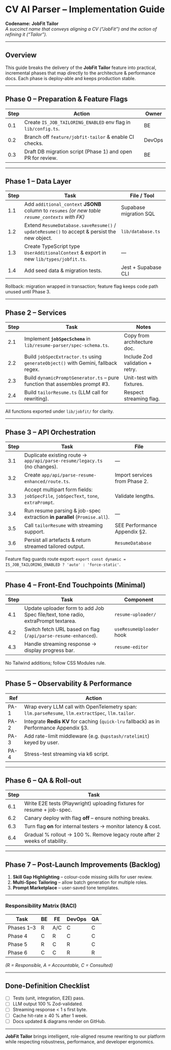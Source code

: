 # CV AI Parser – Implementation Guide

**Codename:** **JobFit Tailor**  
*A succinct name that conveys aligning a CV (“JobFit”) and the action of refining it (“Tailor”).*

---

## Overview
This guide breaks the delivery of the **JobFit Tailor** feature into practical, incremental phases that map directly to the architecture & performance docs. Each phase is deploy-able and keeps production stable.

---

## Phase 0 – Preparation & Feature Flags
| Step | Action | Owner |
|------|--------|-------|
| 0.1 | Create `IS_JOB_TAILORING_ENABLED` env flag in `lib/config.ts`. | BE |
| 0.2 | Branch off `feature/jobfit-tailor` & enable CI checks. | DevOps |
| 0.3 | Draft DB migration script (Phase 1) and open PR for review. | BE |

---

## Phase 1 – Data Layer
| Step | Task | File / Tool |
|------|------|-------------|
| 1.1 | Add `additional_context` **JSONB** column to `resumes` _(or new table `resume_contexts` with FK)_ | Supabase migration SQL |
| 1.2 | Extend `ResumeDatabase.saveResume()` / `updateResume()` to accept & persist the new object. | `lib/database.ts` |
| 1.3 | Create TypeScript type `UserAdditionalContext` & export in new `lib/types/jobfit.ts`. | — |
| 1.4 | Add seed data & migration tests. | Jest + Supabase CLI |

Rollback: migration wrapped in transaction; feature flag keeps code path unused until Phase 3.

---

## Phase 2 – Services
| Step | Task | Notes |
|------|------|-------|
| 2.1 | Implement **`jobSpecSchema`** in `lib/resume-parser/spec-schema.ts`. | Copy from architecture doc. |
| 2.2 | Build `jobSpecExtractor.ts` using `generateObject()` with Gemini, fallback regex. | Include Zod validation + retry. |
| 2.3 | Build `dynamicPromptGenerator.ts` – pure function that assembles prompt #3. | Unit-test with fixtures. |
| 2.4 | Build `tailorResume.ts` (LLM call for rewriting). | Respect streaming flag. |

All functions exported under `lib/jobfit/` for clarity.

---

## Phase 3 – API Orchestration
| Step | Task | File |
|------|------|------|
| 3.1 | Duplicate existing route → `app/api/parse-resume/legacy.ts` (no changes). | — |
| 3.2 | Create `app/api/parse-resume-enhanced/route.ts`. | Import services from Phase 2. |
| 3.3 | Accept multipart form fields: `jobSpecFile`, `jobSpecText`, `tone`, `extraPrompt`. | Validate lengths. |
| 3.4 | Run resume parsing & job-spec extraction **in parallel** (`Promise.all`). | — |
| 3.5 | Call `tailorResume` with streaming support. | SEE Performance Appendix §2. |
| 3.6 | Persist all artefacts & return streamed tailored output. | `ResumeDatabase` |

Feature flag guards route export: `export const dynamic = IS_JOB_TAILORING_ENABLED ? 'auto' : 'force-static'`.

---

## Phase 4 – Front-End Touchpoints (Minimal)
| Step | Task | Component |
|------|------|-----------|
| 4.1 | Update uploader form to add Job Spec file/text, tone radio, extraPrompt textarea. | `resume-uploader/` |
| 4.2 | Switch fetch URL based on flag (`/api/parse-resume-enhanced`). | `useResumeUploader` hook |
| 4.3 | Handle streaming response → display progress bar. | `resume-editor` |

No Tailwind additions; follow CSS Modules rule.

---

## Phase 5 – Observability & Performance
| Ref | Action |
|-----|--------|
| PA-1 | Wrap every LLM call with OpenTelemetry span: `llm.parseResume`, `llm.extractSpec`, `llm.tailor`. |
| PA-2 | Integrate **Redis KV** for caching (`quick-lru` fallback) as in Performance Appendix §3. |
| PA-3 | Add rate-limit middleware (e.g. `@upstash/ratelimit`) keyed by user. |
| PA-4 | Stress-test streaming via k6 script. |

---

## Phase 6 – QA & Roll-out
| Step | Task |
|------|------|
| 6.1 | Write E2E tests (Playwright) uploading fixtures for resume + job-spec. |
| 6.2 | Canary deploy with flag **off** – ensure nothing breaks. |
| 6.3 | Turn flag **on** for internal testers → monitor latency & cost. |
| 6.4 | Gradual % rollout → 100 %. Remove legacy route after 2 weeks of stability. |

---

## Phase 7 – Post-Launch Improvements (Backlog)
1. **Skill Gap Highlighting** – colour-code missing skills for user review.  
2. **Multi-Spec Tailoring** – allow batch generation for multiple roles.  
3. **Prompt Marketplace** – user-saved tone templates.

---

### Responsibility Matrix (RACI)
| Task | BE | FE | DevOps | QA |
|------|----|----|--------|----|
| Phases 1–3 | R | A/C | C | C |
| Phase 4 | C | R | C | C |
| Phase 5 | R | C | R | C |
| Phase 6 | C | C | R | R |

*(R = Responsible, A = Accountable, C = Consulted)*

---

## Done-Definition Checklist
- [ ] Tests (unit, integration, E2E) pass.  
- [ ] LLM output 100 % Zod-validated.  
- [ ] Streaming response < 1 s first byte.  
- [ ] Cache hit-rate ≥ 40 % after 1 week.  
- [ ] Docs updated & diagrams render on GitHub.

---

**JobFit Tailor** brings intelligent, role-aligned resume rewriting to our platform while respecting robustness, performance, and developer ergonomics.